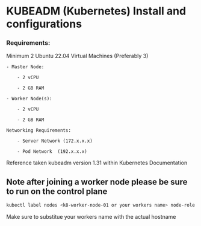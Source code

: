 # KUBEADM (Kubernetes) Install and configurations


### Requirements:  

Minimum 2 Ubuntu 22.04 Virtual Machines (Preferably 3)  

    - Master Node:  

        - 2 vCPU  

        - 2 GB RAM  

    - Worker Node(s):  

        - 2 vCPU  

        - 2 GB RAM  

    Networking Requirements:  

        - Server Network (172.x.x.x)  

        - Pod Network  (192.x.x.x)          
        


Reference taken kubeadm version 1.31 within Kubernetes Documentation

## Note after joining a worker node please be sure to run on the control plane

```bash
kubectl label nodes <k8-worker-node-01 or your workers name> node-role.kubernetes.io/worker-node=worker --overwrite
```
Make sure to substitue your workers name with the actual hostname

